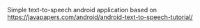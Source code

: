 Simple text-to-speech android application based on https://javapapers.com/android/android-text-to-speech-tutorial/
